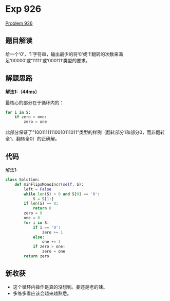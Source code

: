 # Exp 926

[Problem 926](https://leetcode.com/problems/flip-string-to-monotone-increasing/)

## 题目解读

给一个‘0’，‘1’字符串，输出最少的将‘0’或‘1’翻转的次数来满足‘00000’或‘11111’或‘000111’类型的要求。

## 解题思路

**解法1:（44ms）**

最核心的部分在于循环内的：

```python
for i in S:
    if zero > one:
        zero = one
```

此部分保证了"10011111110010111011"类型的样例（翻转部分1和部分0，而非翻转全1、翻转全0）的正确解。

## 代码

解法1:

```python
class Solution:
    def minFlipsMonoIncr(self, S):
        left = False
        while len(S) > 0 and S[0] == '0':
            S = S[1:]
        if len(S) == 0:
            return 0
        zero = 0
        one = 0
        for i in S:
            if i == '0':
                zero += 1
            else:
                one += 1
            if zero > one:
                zero = one
        return zero
```

## 新收获

- 这个循环内操作是真的没想到。姜还是老的辣。
- 多练多看应该会越来越熟悉。



